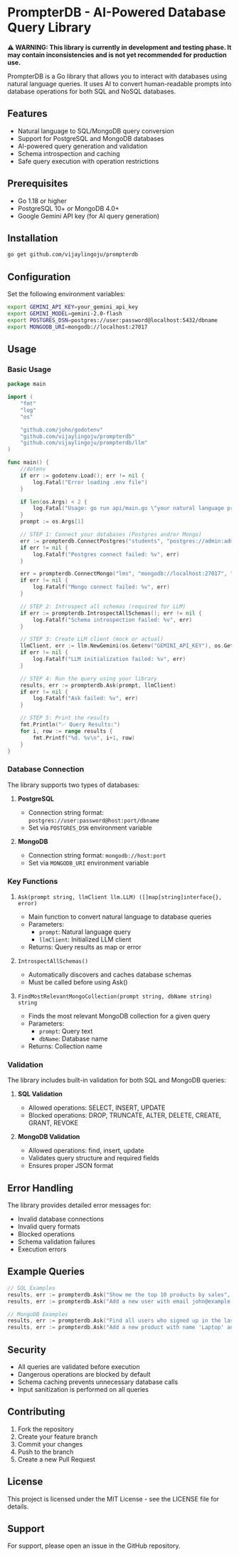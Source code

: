 # PrompterDB - AI-Powered Database Query Library

**⚠️ WARNING: This library is currently in development and testing phase. It may contain inconsistencies and is not yet recommended for production use.**

PrompterDB is a Go library that allows you to interact with databases using natural language queries. It uses AI to convert human-readable prompts into database operations for both SQL and NoSQL databases.

## Features

- Natural language to SQL/MongoDB query conversion
- Support for PostgreSQL and MongoDB databases
- AI-powered query generation and validation
- Schema introspection and caching
- Safe query execution with operation restrictions

## Prerequisites

- Go 1.18 or higher
- PostgreSQL 10+ or MongoDB 4.0+
- Google Gemini API key (for AI query generation)

## Installation

```bash
go get github.com/vijaylingoju/prompterdb
```

## Configuration

Set the following environment variables:

```bash
export GEMINI_API_KEY=your_gemini_api_key
export GEMINI_MODEL=gemini-2.0-flash
export POSTGRES_DSN=postgres://user:password@localhost:5432/dbname
export MONGODB_URI=mongodb://localhost:27017
```

## Usage

### Basic Usage

```go
package main

import (
	"fmt"
	"log"
	"os"

	"github.com/joho/godotenv"
	"github.com/vijaylingoju/prompterdb"
	"github.com/vijaylingoju/prompterdb/llm"
)

func main() {
	//dotenv
	if err := godotenv.Load(); err != nil {
		log.Fatal("Error loading .env file")
	}

	if len(os.Args) < 2 {
		log.Fatal("Usage: go run api/main.go \"your natural language prompt here\"")
	}
	prompt := os.Args[1]

	// STEP 1: Connect your databases (Postgres and/or Mongo)
	err := prompterdb.ConnectPostgres("students", "postgres://admin:admin@localhost:5432/students")
	if err != nil {
		log.Fatalf("Postgres connect failed: %v", err)
	}

	err = prompterdb.ConnectMongo("lms", "mongodb://localhost:27017", "lms")
	if err != nil {
		log.Fatalf("Mongo connect failed: %v", err)
	}

	// STEP 2: Introspect all schemas (required for LLM)
	if err := prompterdb.IntrospectAllSchemas(); err != nil {
		log.Fatalf("Schema introspection failed: %v", err)
	}

	// STEP 3: Create LLM client (mock or actual)
	llmClient, err := llm.NewGemini(os.Getenv("GEMINI_API_KEY"), os.Getenv("GEMINI_MODEL"))
	if err != nil {
		log.Fatalf("LLM initialization failed: %v", err)
	}

	// STEP 4: Run the query using your library
	results, err := prompterdb.Ask(prompt, llmClient)
	if err != nil {
		log.Fatalf("Ask failed: %v", err)
	}

	// STEP 5: Print the results
	fmt.Println("✅ Query Results:")
	for i, row := range results {
		fmt.Printf("%d. %v\n", i+1, row)
	}
}

```

### Database Connection

The library supports two types of databases:

1. **PostgreSQL**
   - Connection string format: `postgres://user:password@host:port/dbname`
   - Set via `POSTGRES_DSN` environment variable

2. **MongoDB**
   - Connection string format: `mongodb://host:port`
   - Set via `MONGODB_URI` environment variable

### Key Functions

1. `Ask(prompt string, llmClient llm.LLM) ([]map[string]interface{}, error)`
   - Main function to convert natural language to database queries
   - Parameters:
     - `prompt`: Natural language query
     - `llmClient`: Initialized LLM client
   - Returns: Query results as map or error

2. `IntrospectAllSchemas()`
   - Automatically discovers and caches database schemas
   - Must be called before using Ask()

3. `FindMostRelevantMongoCollection(prompt string, dbName string) string`
   - Finds the most relevant MongoDB collection for a given query
   - Parameters:
     - `prompt`: Query text
     - `dbName`: Database name
   - Returns: Collection name

### Validation

The library includes built-in validation for both SQL and MongoDB queries:

1. **SQL Validation**
   - Allowed operations: SELECT, INSERT, UPDATE
   - Blocked operations: DROP, TRUNCATE, ALTER, DELETE, CREATE, GRANT, REVOKE

2. **MongoDB Validation**
   - Allowed operations: find, insert, update
   - Validates query structure and required fields
   - Ensures proper JSON format

## Error Handling

The library provides detailed error messages for:
- Invalid database connections
- Invalid query formats
- Blocked operations
- Schema validation failures
- Execution errors

## Example Queries

```go
// SQL Examples
results, err := prompterdb.Ask("Show me the top 10 products by sales", llmClient)
results, err := prompterdb.Ask("Add a new user with email john@example.com", llmClient)

// MongoDB Examples
results, err := prompterdb.Ask("Find all users who signed up in the last 30 days", llmClient)
results, err := prompterdb.Ask("Add a new product with name 'Laptop' and price 1000", llmClient)
```

## Security

- All queries are validated before execution
- Dangerous operations are blocked by default
- Schema caching prevents unnecessary database calls
- Input sanitization is performed on all queries

## Contributing

1. Fork the repository
2. Create your feature branch
3. Commit your changes
4. Push to the branch
5. Create a new Pull Request

## License

This project is licensed under the MIT License - see the LICENSE file for details.

## Support

For support, please open an issue in the GitHub repository.



